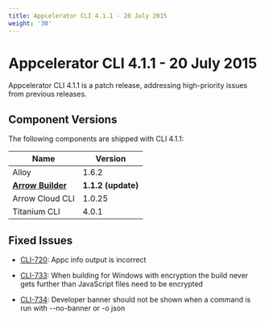 ```yaml
---
title: Appcelerator CLI 4.1.1 - 20 July 2015
weight: '30'
---
```


# Appcelerator CLI 4.1.1 - 20 July 2015

Appcelerator CLI 4.1.1 is a patch release, addressing high-priority issues from previous releases.

## Component Versions

The following components are shipped with CLI 4.1.1:

| Name | Version |
| --- | --- |
| Alloy | 1.6.2 |
| **[Arrow Builder](/guide/Axway_API_Builder/API_Builder/API_Builder_Release_Notes/)** | **1.1.2 (update)** |
| Arrow Cloud CLI | 1.0.25 |
| Titanium CLI | 4.0.1 |

## Fixed Issues

* [CLI-720](https://jira.appcelerator.org/browse/CLI-720): Appc info output is incorrect

* [CLI-733](https://jira.appcelerator.org/browse/CLI-733): When building for Windows with encryption the build never gets further than JavaScript files need to be encrypted

* [CLI-734](https://jira.appcelerator.org/browse/CLI-734): Developer banner should not be shown when a command is run with --no-banner or -o json
